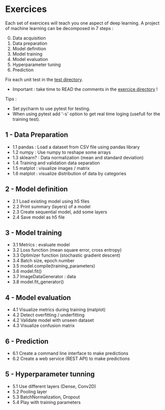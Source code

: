 # Exercices

Each set of exercices will teach you one aspect of deep learning.
A project of machine learning can be decomposed in 7 steps :

0. Data acquisition
1. Data preparation
2. Model definition
3. Model training
4. Model evaluation
5. Hyperparameter tuning
6. Prediction


Fix each unit test in the [test directory](./tests).
- Important : take time to READ the comments in the [exercice directory](./exercices) !

Tips : 
- Set pycharm to use pytest for testing.
- When using pytest add '-s' option to get real time loging (usefull for the training test).


## 1 - Data Preparation

- 1.1 pandas : Load a dataset from CSV file using pandas library
- 1.2 numpy : Use numpy to reshape some arrays
- 1.3 sklearn? : Data normalization (mean and standard deviation)
- 1.4 Training and validation data separation
- 1.5 matplot : visualize images / matrix
- 1.6 matplot : visualize distribution of data by categories 

## 2 - Model definition

- 2.1 Load existing model using h5 files
- 2.2 Print summary (layers) of a model
- 2.3 Create sequential model, add some layers
- 2.4 Save model as h5 file

## 3 - Model training

- 3.1 Metrics : evaluate model
- 3.2 Loss function (mean square error, cross entropy)
- 3.3 Optimizer function (stochastic gradient descent)
- 3.4 Batch size, epoch number
- 3.5 model.compile(training_parameters)
- 3.6 model.fit()
- 3.7 ImageDataGenerator : data
- 3.8 model.fit_generator()

## 4 - Model evaluation

- 4.1 Visualize metrics during training (matplot)
- 4.2 Detect overfitting / underfitting
- 4.2 Validate model with unseen dataset
- 4.3 Visualize confusion matrix

## 6 - Prediction

- 6.1 Create a command line interface to make predictions
- 6.2 Create a web service (REST API) to make predictions

## 5 - Hyperparameter tunning

- 5.1 Use different layers (Dense, Conv2D)
- 5.2 Pooling layer
- 5.3 BatchNormalization, Dropout
- 5.4 Play with training parameters
